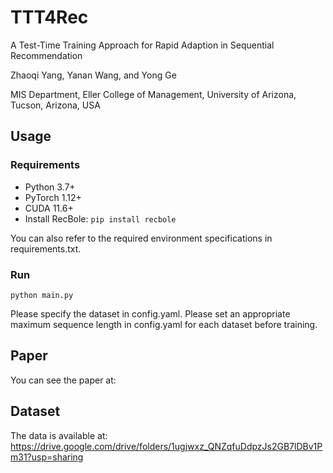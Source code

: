 # TTT4Rec
A Test-Time Training Approach for Rapid Adaption in Sequential Recommendation

Zhaoqi Yang, Yanan Wang, and Yong Ge

MIS Department, Eller College of Management, University of Arizona, Tucson, Arizona, USA

## Usage

### Requirements
* Python 3.7+
* PyTorch 1.12+
* CUDA 11.6+
* Install RecBole:
   `pip install recbole`

You can also refer to the required environment specifications in requirements.txt.

### Run
`
python main.py
`

Please specify the dataset in config.yaml. Please set an appropriate maximum sequence length in config.yaml for each dataset before training.


## Paper
You can see the paper at:


## Dataset
The data is available at:
https://drive.google.com/drive/folders/1ugjwxz_QNZqfuDdpzJs2GB7lDBv1Pm31?usp=sharing
